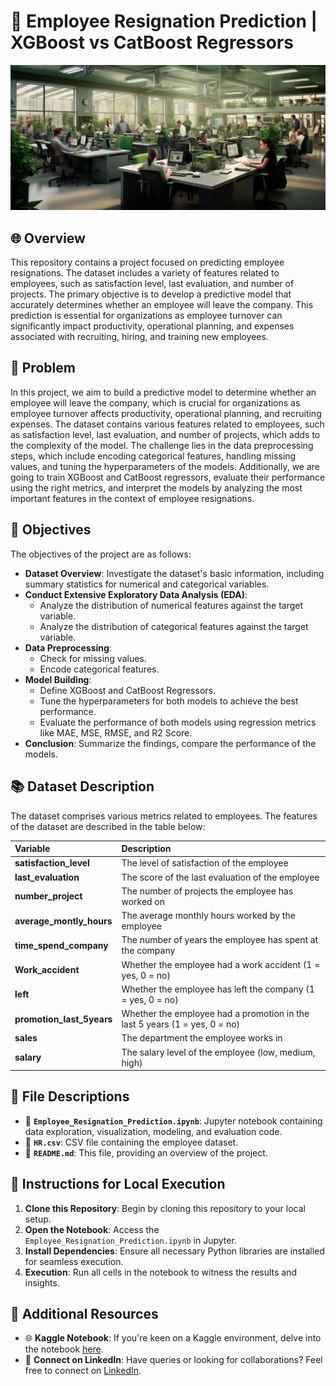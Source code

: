 # 🚀 Employee Resignation Prediction | XGBoost vs CatBoost Regressors
![Employee Resignation Prediction](image.jpg)

## 🌐 Overview
This repository contains a project focused on predicting employee resignations. The dataset includes a variety of features related to employees, such as satisfaction level, last evaluation, and number of projects. The primary objective is to develop a predictive model that accurately determines whether an employee will leave the company. This prediction is essential for organizations as employee turnover can significantly impact productivity, operational planning, and expenses associated with recruiting, hiring, and training new employees.

## 🌟 Problem
In this project, we aim to build a predictive model to determine whether an employee will leave the company, which is crucial for organizations as employee turnover affects productivity, operational planning, and recruiting expenses. The dataset contains various features related to employees, such as satisfaction level, last evaluation, and number of projects, which adds to the complexity of the model. The challenge lies in the data preprocessing steps, which include encoding categorical features, handling missing values, and tuning the hyperparameters of the models. Additionally, we are going to train XGBoost and CatBoost regressors, evaluate their performance using the right metrics, and interpret the models by analyzing the most important features in the context of employee resignations.

## 🎯 Objectives
The objectives of the project are as follows:

* **Dataset Overview**: Investigate the dataset's basic information, including summary statistics for numerical and categorical variables.
* **Conduct Extensive Exploratory Data Analysis (EDA)**:
  - Analyze the distribution of numerical features against the target variable.
  - Analyze the distribution of categorical features against the target variable.
* **Data Preprocessing**:
  - Check for missing values.
  - Encode categorical features.
* **Model Building**:
  - Define XGBoost and CatBoost Regressors.
  - Tune the hyperparameters for both models to achieve the best performance.
  - Evaluate the performance of both models using regression metrics like MAE, MSE, RMSE, and R2 Score.
* **Conclusion**: Summarize the findings, compare the performance of the models.

## 📚 Dataset Description
The dataset comprises various metrics related to employees. The features of the dataset are described in the table below:

| __Variable__ | __Description__ |
|     :---      |       :---      |      
| __satisfaction_level__ | The level of satisfaction of the employee |
| __last_evaluation__ | The score of the last evaluation of the employee |
| __number_project__ | The number of projects the employee has worked on |
| __average_montly_hours__ | The average monthly hours worked by the employee |
| __time_spend_company__ | The number of years the employee has spent at the company |                     
| __Work_accident__ | Whether the employee had a work accident (1 = yes, 0 = no) |
| __left__ | Whether the employee has left the company (1 = yes, 0 = no) |  
| __promotion_last_5years__ | Whether the employee had a promotion in the last 5 years (1 = yes, 0 = no) |                      
| __sales__ | The department the employee works in |
| __salary__ | The salary level of the employee (low, medium, high) |

## 📁 File Descriptions
- 📓 **`Employee_Resignation_Prediction.ipynb`**: Jupyter notebook containing data exploration, visualization, modeling, and evaluation code.
- 📁 **`HR.csv`**: CSV file containing the employee dataset.
- 📘 **`README.md`**: This file, providing an overview of the project.

## 🚀 Instructions for Local Execution
1. **Clone this Repository**: Begin by cloning this repository to your local setup.
2. **Open the Notebook**: Access the `Employee_Resignation_Prediction.ipynb` in Jupyter.
3. **Install Dependencies**: Ensure all necessary Python libraries are installed for seamless execution.
4. **Execution**: Run all cells in the notebook to witness the results and insights.

## 🔗 Additional Resources
- 🌐 **Kaggle Notebook**: If you're keen on a Kaggle environment, delve into the notebook [here](https://www.kaggle.com/farzadnekouei/code).
- 🤝 **Connect on LinkedIn**: Have queries or looking for collaborations? Feel free to connect on [LinkedIn](https://linkedin.com/in/farzad-nekouei-7535aa53/).

